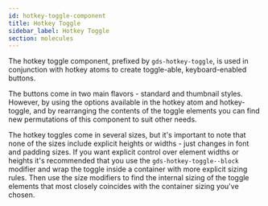 ```yaml
---
id: hotkey-toggle-component
title: Hotkey Toggle
sidebar_label: Hotkey Toggle
section: molecules
---
```


The hotkey toggle component, prefixed by `gds-hotkey-toggle`, is used in conjunction with hotkey atoms to create toggle-able, keyboard-enabled buttons.

The buttons come in two main flavors - standard and thumbnail styles. However, by using the options available in the hotkey atom and hotkey-toggle, and by rearranging the contents of the toggle elements you can find new permutations of this component to suit other needs.

The hotkey toggles come in several sizes, but it's important to note that none of the sizes include explicit heights or widths - just changes in font and padding sizes. If you want explicit control over element widths or heights it's recommended that you use the `gds-hotkey-toggle--block` modifier and wrap the toggle inside a container with more explicit sizing rules. Then use the size modifiers to find the internal sizing of the toggle elements that most closely coincides with the container sizing you've chosen.
